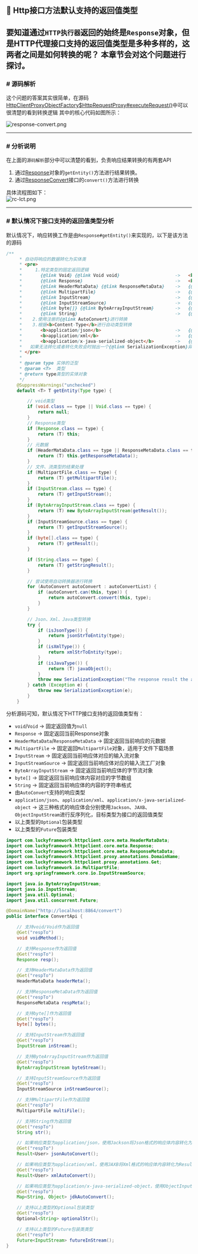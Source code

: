 ## 🦉 Http接口方法默认支持的返回值类型

要知道通过`HTTP执行器`返回的始终是`Response`对象，但是HTTP代理接口支持的返回值类型是多种多样的，这两者之间是如何转换的呢？
本章节会对这个问题进行探讨。
---

### # 源码解析
这个问题的答案其实很简单，在源码[HttpClientProxyObjectFactory$HttpRequestProxy#executeRequest()](../../../src/main/java/com/luckyframework/httpclient/proxy/HttpClientProxyObjectFactory.java)中可以很清楚的看到转换逻辑
其中的核心代码如图所示：

![response-convert.png](../../image/response-convert.png)

---
### # 分析说明

在上面的`源码解析`部分中可以清楚的看到，负责响应结果转换的有两套API

1. 通过[Response](../../../src/main/java/com/luckyframework/httpclient/core/meta/Response.java)对象的`getEntity()`方法进行结果转换。
2. 通过[ResponseConvert](../../../src/main/java/com/luckyframework/httpclient/proxy/convert/ResponseConvert.java)接口的`convert()`方法进行转换

具体流程图如下：  
![rc-lct.png](../../image/rc-lct.png)

---

### # 默认情况下接口支持的返回值类型分析

默认情况下，响应转换工作是由`Response#getEntity()`来实现的，以下是该方法的源码
```java
/**
     * 自动将响应的数据转化为实体类
     * <pre>
     *     1.特定类型的固定返回逻辑
     *       {@link Void} {@link Void void}                     ->   <b>null</b>
     *       {@link Response}                                   ->   <b>this</b>
     *       {@link HeaderMataData} {@link ResponseMetaData}    ->   {@link #getResponseMetaData()}
     *       {@link MultipartFile}                              ->   {@link #getMultipartFile()}
     *       {@link InputStream}                                ->   {@link #getInputStream()}
     *       {@link InputStreamSource}                          ->   {@link #getInputStreamSource()}
     *       {@link byte[]} {@link ByteArrayInputStream}        ->   {@link #getResult()}
     *       {@link String}                                     ->   {@link #getStringResult()}
     *    2.使用注册的{@link AutoConvert}进行转换
     *    3.根据<b>Content-Type</b>进行自动类型转换
     *       <b>application/json</b>                            ->   {@link #jsonStrToEntity(Class)}
     *       <b>application/xml</b>                             ->   {@link #xmlStrToEntity(Type)}
     *       <b>application/x-java-serialized-object</b>        ->   {@link #javaObject()}
     *   如果无法转化或者转化失败会时抛出一个{@link SerializationException}异常
     * </pre>
     *
     * @param type 实体的泛型
     * @param <T>  类型
     * @return type类型的实体对象
     */
    @SuppressWarnings("unchecked")
    default <T> T getEntity(Type type) {

        // void类型
        if (void.class == type || Void.class == type) {
            return null;
        }
        // Response类型
        if (Response.class == type) {
            return (T) this;
        }
        // 元数据
        if (HeaderMataData.class == type || ResponseMetaData.class == type) {
            return (T) this.getResponseMetaData();
        }
        // 文件、流类型的结果处理
        if (MultipartFile.class == type) {
            return (T) getMultipartFile();
        }
        if (InputStream.class == type) {
            return (T) getInputStream();
        }
        if (ByteArrayInputStream.class == type) {
            return (T) new ByteArrayInputStream(getResult());
        }
        if (InputStreamSource.class == type) {
            return (T) getInputStreamSource();
        }
        if (byte[].class == type) {
            return (T) getResult();
        }

        if (String.class == type) {
            return (T) getStringResult();
        }

        // 尝试使用自动转换器进行转换
        for (AutoConvert autoConvert : autoConvertList) {
            if (autoConvert.can(this, type)) {
                return autoConvert.convert(this, type);
            }
        }

        // Json、Xml、Java类型转换
        try {
            if (isJsonType()) {
                return jsonStrToEntity(type);
            }
            if (isXmlType()) {
                return xmlStrToEntity(type);
            }
            if (isJavaType()) {
                return (T) javaObject();
            }
            throw new SerializationException("The response result the auto-conversion is abnormal: No converter found that can handle 'Content-Type[" + getContentType() + "]'.");
        } catch (Exception e) {
            throw new SerializationException(e);
        }
    }
```

分析源码可知，默认情况下HTTP接口支持的返回值类型有：

- `void`/`Void` -> 固定返回值为`null`
- `Response` -> 固定返回当前Response对象
- `HeaderMataData`/`ResponseMetaData` -> 固定返回当前响应的元数据
- `MultipartFile` -> 固定返回`MultipartFile`对象，适用于文件下载场景
- `InputStream` -> 固定返回当前响应体对应的输入流对象
- `InputStreamSource` -> 固定返回当前响应体对应的输入流工厂对象
- `ByteArrayInputStream` -> 固定返回当前响应体的字节流对象
- `byte[]` -> 固定返回当前响应体内容对应的字节数组
- `String` -> 固定返回当前响应体的内容的字符串格式
- 由`AutoConvert`支持的响应类型
- `application/json`、`application/xml`、`application/x-java-serialized-object` -> 这三种格式的响应体会分别使用`Jackson`、`JAXB`、`ObjectInputStream`进行反序列化，目标类型为接口的返回值类型
- 以上类型的`Optional`包装类型
- 以上类型的`Future`包装类型

```java
import com.luckyframework.httpclient.core.meta.HeaderMataData;
import com.luckyframework.httpclient.core.meta.Response;
import com.luckyframework.httpclient.core.meta.ResponseMetaData;
import com.luckyframework.httpclient.proxy.annotations.DomainName;
import com.luckyframework.httpclient.proxy.annotations.Get;
import com.luckyframework.io.MultipartFile;
import org.springframework.core.io.InputStreamSource;

import java.io.ByteArrayInputStream;
import java.io.InputStream;
import java.util.Optional;
import java.util.concurrent.Future;

@DomainName("http://localhost:8864/convert")
public interface ConvertApi {

    // 支持void/Void作为返回值
    @Get("respTo")
    void voidMethod();

    // 支持Response作为返回值
    @Get("respTo")
    Response resp();

    // 支持HeaderMataData作为返回值
    @Get("respTo")
    HeaderMataData headerMeta();

    // 支持ResponseMetaData作为返回值
    @Get("respTo")
    ResponseMetaData respMeta();

    // 支持byte[]作为返回值
    @Get("respTo")
    byte[] bytes();

    // 支持InputStream作为返回值
    @Get("respTo")
    InputStream inStream();

    // 支持ByteArrayInputStream作为返回值
    @Get("respTo")
    ByteArrayInputStream byteStream();

    // 支持InputStreamSource作为返回值
    @Get("respTo")
    InputStreamSource inStreamSource();

    // 支持MultipartFile作为返回值
    @Get("respTo")
    MultipartFile multiFile();

    // 支持String作为返回值
    @Get("respTo")
    String str();

    // 如果响应类型为application/json，使用Jackson将Json格式的响应体内容转化为Result<User>类型
    @Get("respTo")
    Result<User> jsonAutoConvert();

    // 如果响应类型为application/xml，使用JAXB将Xml格式的响应体内容转化为Result<User>类型
    @Get("respTo")
    Result<User> xmlAutoConvert();

    // 如果响应类型为application/x-java-serialized-object，使用ObjectInputStream将响应体内容反序列化为Map<String, Object>对象
    @Get("respTo")
    Map<String, Object> jdkAutoConvert();

    // 支持以上类型的Optional包装类型
    @Get("respTo")
    Optional<String> optionalStr();

    // 支持以上类型的Future包装类类型
    @Get("respTo")
    Future<InputStream> futureInStream();
}
```
